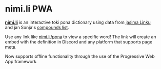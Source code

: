 # nimi.li PWA

[**nimi.li**](https://nimi.li) is an interactive toki pona dictionary using data from [jasima Linku](https://lipu-linku.github.io/about/jasima/) and jan Sonja's [compounds list](https://tokipona.org/compounds.txt).

Use any link like [nimi.li/pona](https://nimi.li/pona) to view a specific word! The link will create an embed with the definition in Discord and any platform that supports page meta.

Now supports offline functionality through the use of the Progressive Web App framework.
